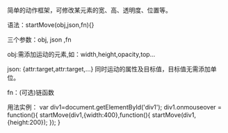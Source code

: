 简单的动作框架，可修改某元素的宽、高、透明度、位置等。

语法：startMove(obj,json,fn){}

三个参数：obj, json ,fn

obj:需添加运动的元素,如：width,height,opacity,top...

json: {attr:target,attr:target,...} 同时运动的属性及目标值，目标值无需添加单位。

fn：(可选)链函数

用法实例：
 var div1=document.getElementById('div1');
 div1.onmouseover = function(){
      startMove(div1,{width:400},function(){
        startMove(div1,{height:200});
    });
 }
